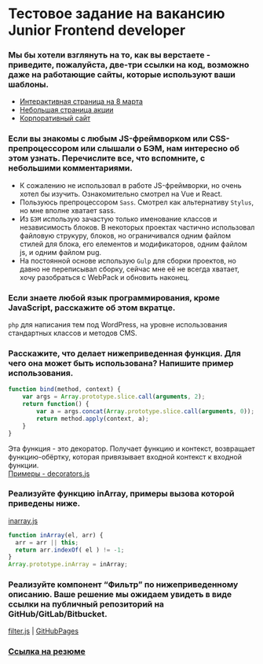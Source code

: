 # Тестовое задание на вакансию Junior Frontend developer

### Мы бы хотели взглянуть на то, как вы верстаете - приведите, пожалуйста, две-три ссылки на код, возможно даже на работающие сайты, которые используют ваши шаблоны. ###

* [Интерактивная страница на 8 марта](https://zolotoy.ru/special-projects/8-marta/)
* [Небольшая страница акции](https://sergeybarbolin.github.io/sber14/)
* [Корпоративный сайт](https://kmu150.ru/)

### Если вы знакомы с любым JS-фреймворком или CSS-препроцессором или слышали о БЭМ, нам интересно об этом узнать. Перечислите все, что вспомните, с небольшими комментариями. ###

* К сожалению не использовал в работе JS-фреймворки, но очень хотел бы изучить. Ознакомительно смотрел на Vue и React.
* Пользуюсь препроцессором `Sass`. Смотрел как альтернативу `Stylus`, но мне вполне хватает sass.
* Из `БЭМ` использую зачастую только именование классов и независимость блоков. В некоторых проектах частично использовал файловую струкуру, блоков, но ограничивался одним файлом стилей для блока, его елементов и модификаторов, одним файлом js, и одним файлом pug.
* На постоянной основе использую `Gulp` для сборки проектов, но давно не переписывал сборку, сейчас мне её не всегда хватает, хочу разобраться с WebPack и обновить наконец.

### Если знаете любой язык программирования, кроме JavaScript, расскажите об этом вкратце. ###

`php` для написания тем под WordPress, на уровне использования стандартных классов и методов CMS.

### Расскажите, что делает нижеприведенная функция. Для чего она может быть использована? Напишите пример использования. ###
```js
function bind(method, context) {
    var args = Array.prototype.slice.call(arguments, 2);
    return function() {
        var a = args.concat(Array.prototype.slice.call(arguments, 0));
        return method.apply(context, a);
    }
}
```
Эта функция - это декоратор. Получает функцию и контекст, возвращает функцию-обёртку, которая привязывает входной контекст к входной функции.  
[Примеры - decorators.js](https://github.com/sergeybarbolin/filter/blob/master/decorators.js)

### Реализуйте функцию inArray, примеры вызова которой приведены ниже. ###
[inarray.js](https://github.com/sergeybarbolin/filter/blob/master/inarray.js) 
```js
function inArray(el, arr) {
  arr = arr || this;
  return arr.indexOf( el ) != -1;
}
Array.prototype.inArray = inArray;
```

### Реализуйте компонент “Фильтр” по нижеприведенному описанию. Ваше решение мы ожидаем увидеть в виде ссылки на публичный репозиторий на GitHub/GitLab/Bitbucket. ###
[filter.js](https://github.com/sergeybarbolin/filter/blob/master/filter.js) | [GitHubPages](https://sergeybarbolin.github.io/filter/)


### [Ссылка на резюме](https://spb.hh.ru/resume/3da4c226ff0584b8f10039ed1f424b43354e46)

